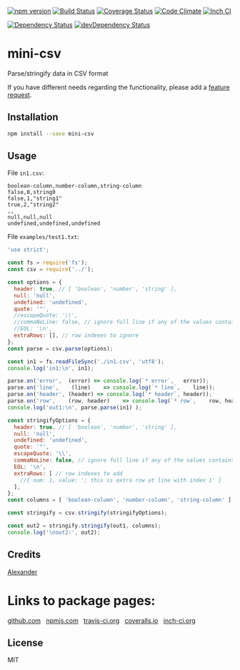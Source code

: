 [![npm version](https://badge.fury.io/js/mini-csv.svg)](http://badge.fury.io/js/mini-csv)
[![Build Status](https://travis-ci.org/alykoshin/mini-csv.svg)](https://travis-ci.org/alykoshin/mini-csv)
[![Coverage Status](https://coveralls.io/repos/alykoshin/mini-csv/badge.svg?branch=master&service=github)](https://coveralls.io/github/alykoshin/mini-csv?branch=master)
[![Code Climate](https://codeclimate.com/github/alykoshin/mini-csv/badges/gpa.svg)](https://codeclimate.com/github/alykoshin/mini-csv)
[![Inch CI](https://inch-ci.org/github/alykoshin/mini-csv.svg?branch=master)](https://inch-ci.org/github/alykoshin/mini-csv)

[![Dependency Status](https://david-dm.org/alykoshin/mini-csv/status.svg)](https://david-dm.org/alykoshin/mini-csv#info=dependencies)
[![devDependency Status](https://david-dm.org/alykoshin/mini-csv/dev-status.svg)](https://david-dm.org/alykoshin/mini-csv#info=devDependencies)


# mini-csv

Parse/stringify data in CSV format


If you have different needs regarding the functionality, please add a [feature request](https://github.com/alykoshin/mini-csv/issues).


## Installation

```sh
npm install --save mini-csv
```

## Usage

File `in1.csv`:

```csv
boolean-column,number-column,string-column
false,0,string0
false,1,"string1"
true,2,"string2"
,,
null,null,null
undefined,undefined,undefined
```

File `examples/test1.txt`:

```js
'use strict';

const fs = require('fs');
const csv = require('../');

const options = {
  header: true, // [ 'boolean', 'number', 'string' ],
  null: 'null',
  undefined: 'undefined',
  quote: '"',
  //escapeQuote: '\\',
  //commaNoLine: false, // ignore full line if any of the values contains comma
  //EOL: '\n',
  extraRows: [], // row indexes to ignore
};
const parse = csv.parse(options);

const in1 = fs.readFileSync('./in1.csv', 'utf8');
console.log('in1:\n', in1);

parse.on('error',  (error) => console.log(`* error`,   error));
parse.on('line',    (line)    => console.log(`* line`,    line));
parse.on('header', (header) => console.log(`* header`, header));
parse.on('row',    (row, header)    => console.log(`* row`,    row, header));
console.log('out1:\n', parse.parse(in1) );
```

```js
const stringifyOptions = {
  header: true, // [ 'boolean', 'number', 'string' ],
  null: 'null',
  undefined: 'undefined',
  quote: '"',
  escapeQuote: '\\',
  commaNoLine: false, // ignore full line if any of the values contains comma
  EOL: '\n',
  extraRows: [ // row indexes to add
    //{ num: 1, value: '; this is extra row at line with index 1' }
  ],
};
const columns = [ 'boolean-column', 'number-column', 'string-column' ];

const stringify = csv.stringify(stringifyOptions);

const out2 = stringify.stringify(out1, columns);
console.log('\nout2:', out2);
```



## Credits
[Alexander](https://github.com/alykoshin/)


# Links to package pages:

[github.com](https://github.com/alykoshin/mini-csv) &nbsp; [npmjs.com](https://www.npmjs.com/package/mini-csv) &nbsp; [travis-ci.org](https://travis-ci.org/alykoshin/mini-csv) &nbsp; [coveralls.io](https://coveralls.io/github/alykoshin/mini-csv) &nbsp; [inch-ci.org](https://inch-ci.org/github/alykoshin/mini-csv)


## License

MIT
